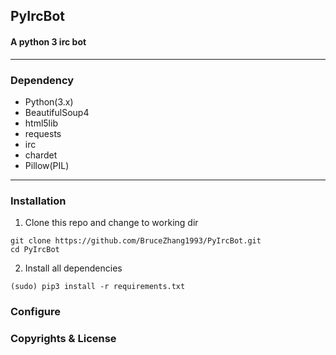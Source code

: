 ## PyIrcBot
#### A python 3 irc bot

---
### Dependency
- Python(3.x)
- BeautifulSoup4
- html5lib
- requests
- irc
- chardet
- Pillow(PIL)
---
### Installation
1. Clone this repo and change to working dir
```
git clone https://github.com/BruceZhang1993/PyIrcBot.git
cd PyIrcBot
```
2. Install all dependencies
```
(sudo) pip3 install -r requirements.txt
```
### Configure
### Copyrights & License
